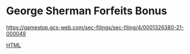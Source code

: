 # George Sherman Forfeits Bonus

https://gamestop.gcs-web.com/sec-filings/sec-filing/4/0001326380-21-000049 

[HTML](https://gamestop.gcs-web.com/node/18836/html)
